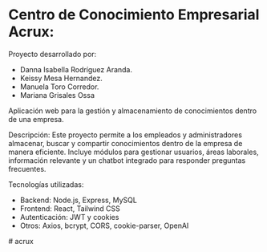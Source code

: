 # Centro de Conocimiento Empresarial Acrux:

Proyecto desarrollado por:
- Danna Isabella Rodríguez Aranda.
- Keissy Mesa Hernandez.
- Manuela Toro Corredor.
- Mariana Grisales Ossa

Aplicación web para la gestión y almacenamiento de conocimientos dentro de una empresa.

Descripción:
Este proyecto permite a los empleados y administradores almacenar, buscar y compartir conocimientos dentro de la empresa de manera eficiente. Incluye módulos para gestionar usuarios, áreas laborales, información relevante y un chatbot integrado para responder preguntas frecuentes.

Tecnologías utilizadas:
- Backend: Node.js, Express, MySQL  
- Frontend: React, Tailwind CSS  
- Autenticación: JWT y cookies
- Otros: Axios, bcrypt, CORS, cookie-parser, OpenAI  


#   a c r u x 
 
 
